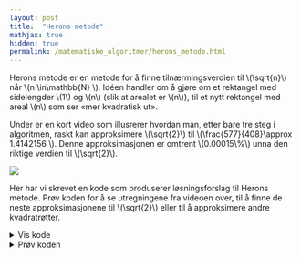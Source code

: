 ```yaml
---
layout: post
title:  "Herons metode"
mathjax: true
hidden: true
permalink: /matematiske_algoritmer/herons_metode.html
---
```

<!-- TODO: Her bør ting introduseres. -->
Herons metode er en metode for å finne tilnærmingsverdien til \\(\\sqrt{n}\\) når \\(n \\in\\mathbb{N} \\). Idéen handler om å gjøre om et rektangel med sidelengder \\(1\\) og \\(n\\) (slik at arealet er \\(n\\)), til et nytt rektangel med areal \\(n\\) som ser «mer kvadratisk ut». 

Under er en kort video som illusrerer hvordan man, etter bare tre steg i algoritmen, raskt kan approksimere \\(\\sqrt{2}\\) til \\(\\frac{577}{408}\\approx 1.4142156 \\). Denne approksimasjonen er omtrent \\(0.00015\\%\\) unna den riktige verdien til \\(\\sqrt{2}\\).
<p ><img  src="/assets/images/Herons_Method1.gif " > </p>



Her har vi skrevet en kode som produserer løsningsforslag til Herons metode. Prøv koden for å se utregningene fra videoen over, til å finne de neste approksimasjonene til \\(\\sqrt{2}\\) eller til å approksimere andre kvadratrøtter.  

<details>

<summary>Vis kode</summary>

<p>
{% highlight python linenos %}
{% include vis_kode/herons_metode.py %}
{% endhighlight %}
</p>

</details>



<details >
<summary>Prøv koden</summary>


<div background='black'>
<input type='number' id='tall1' placeholder='Hvilket tall vil du approksimere kvadratroten til?' value='2'  /> <br>
<input type='number' id='tall2' placeholder='Hvor mange iterasjoner vil du kjøre'  value='3' />
</div>

<button  class='button button5' style="vertical-align:middle" onclick='heronstext()'> <span> Kjør </span></button>
<div    >
<p id='svar'> </p>
</div>

</details>



<script>

function gcd(x, y) {
  if ((typeof x !== 'number') || (typeof y !== 'number')) 
    return false;
  while(y) {
    var t = y;
    y = x % y;
    x = t;
  }
  return x;
}

function forkort(a,b) {
    var p = Number(a/gcd(a,b));
    var q = Number(b/gcd(a,b));
    return [p,q];
}
</script>
<script>

function herons(p, X,Y) {
    var Xtemp = [X[X.length-1][0]*Y[Y.length-1][1]+X[X.length-1][1]*Y[Y.length-1][0], 2*X[X.length-1][1]*Y[Y.length-1][1]];
    X.push(forkort(Xtemp[0], Xtemp[1]));
    var Ytemp = [p*X[X.length-1][1],X[X.length-1][0]];
    Y.push(forkort(Ytemp[0],Ytemp[1]));
}
</script>
<script>
function heronstext(){
  if ((Number(document.getElementById('tall2').value) > 6)) {
    document.getElementById('svar').innerHTML = "Velg færre iterasjoner enn 7";
    return;
  }
    var p = Number(document.getElementById('tall1').value);
    var n = Number(document.getElementById('tall2').value);
    var X = [[p,1]];
    var Y = [[1,1]];
    var i = 1;
    var losntxt = "Approksimasjonene til kvadratroten av " + String(p) + " etter " + String(n) + " iterasjoner er: \n \n ";
    while (i<=n) {
        herons(p,X,Y)
        losntxt += "\\begin{multline*} \n x_{" + String(i)
                + "} = \\frac{ \\frac{" + String(X[X.length-2][0])
                + "}{" + String(X[X.length-2][1])
                + "} + \\frac{" + String(Y[Y.length-2][0])
                + "}{"
                + String(Y[Y.length-2][1])
                + "}}{2} = " + "\\frac{"
                + String(X[X.length-1][0]) + "}{"
                + String(X[X.length-1][1]) + "} \n"
                + "\\end{multline*}";
                i += 1;
    }
  document.getElementById('svar').innerHTML = losntxt;
  MathJax.typeset();
}
</script>
